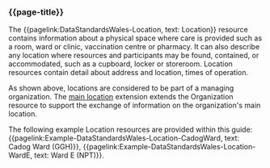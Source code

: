 ### {{page-title}}
The {{pagelink:DataStandardsWales-Location, text: Location}} resource contains information about a physical space where care is provided such as a room, ward or clinic, vaccination centre or pharmacy. It can also describe any location where resources and participants may be found, contained, or accommodated, such as a cupboard, locker or storeroom. Location resources contain detail about address and location, times of operation.

As shown above, locations are considered to be part of a managing organization. The [main location](https://simplifier.net/guide/UK-Core-Implementation-Guide/Home/ProfilesandExtensions/ExtensionLibrary?version=current#ExtensionUKCore-MainLocation) extension extends the Organization resource to support the exchange of information on the organization's main location.

The following example Location resources are provided within this guide: 
{{pagelink:Example-DataStandardsWales-Location-CadogWard, text: Cadog Ward (GGH)}},
{{pagelink:Example-DataStandardsWales-Location-WardE, text: Ward E (NPT)}}.